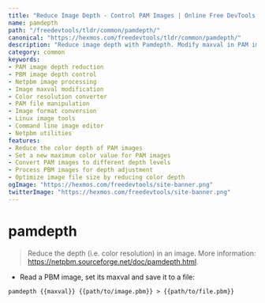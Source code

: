 ```yaml
---
title: "Reduce Image Depth - Control PAM Images | Online Free DevTools by Hexmos"
name: pamdepth
path: "/freedevtools/tldr/common/pamdepth/"
canonical: "https://hexmos.com/freedevtools/tldr/common/pamdepth/"
description: "Reduce image depth with Pamdepth. Modify maxval in PAM images, optimizing color resolution for various applications. Free online tool, no registration required."
category: common
keywords:
- PAM image depth reduction
- PBM image depth control
- Netpbm image processing
- Image maxval modification
- Color resolution converter
- PAM file manipulation
- Image format conversion
- Linux image tools
- Command line image editor
- Netpbm utilities
features:
- Reduce the color depth of PAM images
- Set a new maximum color value for PAM images
- Convert PAM images to different depth levels
- Process PBM images for depth adjustment
- Optimize image file size by reducing color depth
ogImage: "https://hexmos.com/freedevtools/site-banner.png"
twitterImage: "https://hexmos.com/freedevtools/site-banner.png"
---
```


# pamdepth

> Reduce the depth (i.e. color resolution) in an image.
> More information: <https://netpbm.sourceforge.net/doc/pamdepth.html>.

- Read a PBM image, set its maxval and save it to a file:

`pamdepth {{maxval}} {{path/to/image.pbm}} > {{path/to/file.pbm}}`
